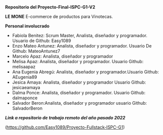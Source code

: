 
**Repositorio del Proyecto-Final-ISPC-G1-V2**

**LE MONE** E-commerce de productos para Vinotecas.

**Personal involucrado**

- Fabiola Benitez: Scrum Master, Analista, diseñador y programador. Usuario de Github: Easy1089
- Enzo Mateo Antunez: Analista, diseñador y programador. Usuario De Github: MateoAntunez7
- Marcelo Apaz: Analista, diseñador y programador
- Melisa Apaz: Analista, diseñador y programador. Usuario Github: melisaapaz 
- Ana Eugenia Abregú: Analista, diseñador y programador.Usuario Github: AEugenia89
- Jesica Amaya: Analista, diseñador y programador Usuario Github: jesicaeamaya
- Dalma Ponce: Analista, diseñador y programador. Usuario Github: dalmaponce
- Salvador Beron:Analista, diseñador y programador usuario Github: SalvadorBeron

***Link a repositorio de trabajo remoto del año pasado 2022*** 

(https://github.com/Easy1089/Proyecto-Fullstack-ISPC-G1) 


